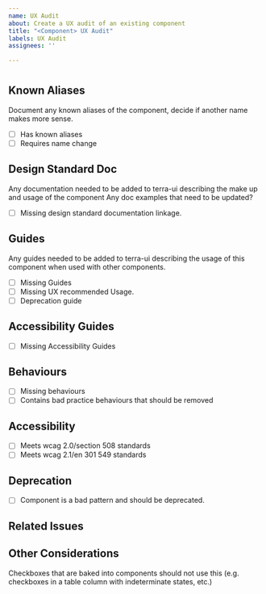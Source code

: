 ```yaml
---
name: UX Audit
about: Create a UX audit of an existing component
title: "<Component> UX Audit"
labels: UX Audit
assignees: ''

---
```


# <Component>

##  Known Aliases
Document any known aliases of the component, decide if another name makes more sense.
- [ ] Has known aliases
- [ ] Requires name change

## Design Standard Doc
Any documentation needed to be added to terra-ui describing the make up and usage of the component
Any doc examples that need to be updated?
- [ ] Missing design standard documentation linkage.

## Guides
Any guides needed to be added to terra-ui describing the usage of this component when used with other components.
- [ ] Missing Guides
- [ ] Missing UX recommended Usage.
- [ ] Deprecation guide

## Accessibility Guides
- [ ] Missing Accessibility Guides

## Behaviours
- [ ] Missing behaviours
- [ ] Contains bad practice behaviours that should be removed

## Accessibility
- [ ] Meets wcag 2.0/section 508 standards
- [ ] Meets wcag 2.1/en 301 549 standards

## Deprecation
- [ ] Component is a bad pattern and should be deprecated.

## Related Issues

## Other Considerations
Checkboxes that are baked into components should not use this (e.g. checkboxes in a table column with indeterminate states, etc.)
